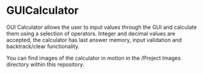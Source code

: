 # GUICalculator
GUI Calculator allows the user to input values through the GUI and calculate them using a selection of operators. Integer and decimal values are accepted, the calculator has last answer memory, input validation and backtrack/clear functionality.

You can find images of the calculator in motion in the /Project Images directory within this repository.

